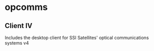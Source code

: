 # opcomms
## Client IV
Includes the desktop client for SSI Satellites' optical communications systems v4
